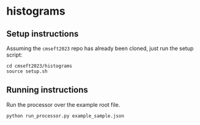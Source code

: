 # histograms

## Setup instructions

Assuming the `cmseft2023` repo has already been cloned, just run the setup script:
```
cd cmseft2023/histograms
source setup.sh
```

## Running instructions
Run the processor over the example root file.
```
python run_processor.py example_sample.json
```
